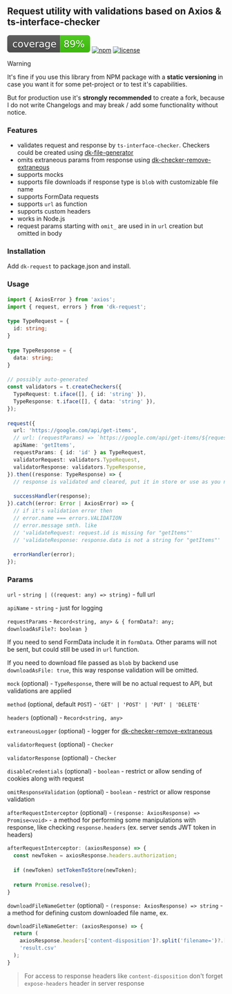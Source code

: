## Request utility with validations based on Axios & ts-interface-checker

![coverage](https://github.com/dkazakov8/dk-framework/blob/master/packages/request/cover.svg)
[![npm](https://img.shields.io/npm/v/dk-request)](https://www.npmjs.com/package/dk-request)
[![license](https://img.shields.io/npm/l/dk-request)](https://github.com/dkazakov8/dk-framework/blob/master/packages/request/LICENSE)

> [!WARNING]  
> It's fine if you use this library from NPM package with a **static versioning** in case you
> want it for some pet-project or to test it's capabilities.
>
> But for production use it's **strongly recommended** to create a fork, because I do not write
> Changelogs and may break / add some functionality without notice.

### Features

- validates request and response by `ts-interface-checker`. Checkers could be created using
[dk-file-generator](https://github.com/dkazakov8/dk-file-generator)
- omits extraneous params from response using [dk-checker-remove-extraneous](https://github.com/dkazakov8/dk-checker-remove-extraneous)
- supports mocks
- supports file downloads if response type is `blob` with customizable file name
- supports FormData requests
- supports `url` as function
- supports custom headers
- works in Node.js
- request params starting with `omit_` are used in in `url` creation but omitted in body

### Installation

Add `dk-request` to package.json and install.

### Usage

```typescript
import { AxiosError } from 'axios';
import { request, errors } from 'dk-request';

type TypeRequest = {
  id: string;
}

type TypeResponse = {
  data: string;
}

// possibly auto-generated
const validators = t.createCheckers({
  TypeRequest: t.iface([], { id: 'string' }),
  TypeResponse: t.iface([], { data: 'string' }),
});

request({
  url: 'https://google.com/api/get-items',
  // url: (requestParams) => `https://google.com/api/get-items/${requestParams.id}`,
  apiName: 'getItems',
  requestParams: { id: 'id' } as TypeRequest,
  validatorRequest: validators.TypeRequest,
  validatorResponse: validators.TypeResponse,
}).then((response: TypeResponse) => {
  // response is validated and cleared, put it in store or use as you need
  
  successHandler(response);
}).catch((error: Error | AxiosError) => {
  // if it's validation error then
  // error.name === errors.VALIDATION
  // error.message smth. like 
  // 'validateRequest: request.id is missing for "getItems"'
  // 'validateResponse: response.data is not a string for "getItems"'
  
  errorHandler(error);
});
```

### Params

`url` - `string | ((request: any) => string)` - full url

`apiName` - `string` - just for logging

`requestParams` - `Record<string, any> & { formData?: any; downloadAsFile?: boolean }`

If you need to send FormData include it in `formData`. Other params will not be sent, but
could still be used in `url` function.

If you need to download file passed as `blob` by backend use `downloadAsFile: true`, this
way response validation will be omitted.

`mock` (optional) - `TypeResponse`, there will be no actual request to API, but validations are
applied

`method` (optional, default `POST`) - `'GET' | 'POST' | 'PUT' | 'DELETE'`

`headers` (optional) - `Record<string, any>`

`extraneousLogger` (optional) - logger for [dk-checker-remove-extraneous](https://github.com/dkazakov8/dk-checker-remove-extraneous)

`validatorRequest` (optional) - `Checker`

`validatorResponse` (optional) - `Checker`

`disableCredentials` (optional) - `boolean` - restrict or allow sending of cookies along with request

`omitResponseValidation` (optional) - `boolean` - restrict or allow response validation

`afterRequestInterceptor` (optional) - `(response: AxiosResponse) => Promise<void>` - a method for
performing some manipulations with response, like checking `response.headers` (ex. server sends
JWT token in headers)

```typescript
afterRequestInterceptor: (axiosResponse) => {
  const newToken = axiosResponse.headers.authorization;

  if (newToken) setTokenToStore(newToken);

  return Promise.resolve();
}
```

`downloadFileNameGetter` (optional) - `(response: AxiosResponse) => string` - a method for
defining custom downloaded file name, ex.

```typescript
downloadFileNameGetter: (axiosResponse) => {
  return (
    axiosResponse.headers['content-disposition']?.split('filename=')?.[1]?.replaceAll('"', '') ||
    'result.csv'
  );
}
```

> For access to response headers like `content-disposition` don't forget `expose-headers` header
> in server response
